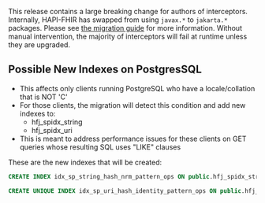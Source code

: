 This release contains a large breaking change for authors of interceptors. Internally, HAPI-FHIR has swapped from using `javax.*` to `jakarta.*` packages. Please see [the migration guide](/docs/interceptors/jakarta_upgrade.md) for more information.  Without manual intervention, the majority of interceptors will fail at runtime unless they are upgraded.

## Possible New Indexes on PostgresSQL

* This affects only clients running PostgreSQL who have a locale/collation that is NOT 'C'
* For those clients, the migration will detect this condition and add new indexes to:
    * hfj_spidx_string
    * hfj_spidx_uri
* This is meant to address performance issues for these clients on GET queries whose resulting SQL uses "LIKE" clauses

These are the new indexes that will be created:

```sql
CREATE INDEX idx_sp_string_hash_nrm_pattern_ops ON public.hfj_spidx_string USING btree (hash_norm_prefix, sp_value_normalized varchar_pattern_ops, res_id, partition_id);
```
```sql
CREATE UNIQUE INDEX idx_sp_uri_hash_identity_pattern_ops ON public.hfj_spidx_uri USING btree (hash_identity, sp_uri varchar_pattern_ops, res_id, partition_id);
```
